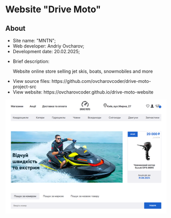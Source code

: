 <h1>Website "Drive Moto"</h1>
<h2>About</h2>
<ul>
  <li>Site name: "MNTN";</li>
  <li>Web developer: Andriy Ovcharov;</li>
  <li>Development date: 20.02.2025;</li>
  <li>
    <p>Brief description:</p>
    <p>Website online store selling jet skis, boats, snowmobiles and more</p>
  </li>
  <li>View source files: https://github.com/ovcharovcoder/drive-moto-project-src</li>
  <li>View website: https://ovcharovcoder.github.io/drive-moto-website</li>
</ul>

<img src="Screenshot.png" alt="screensot">

